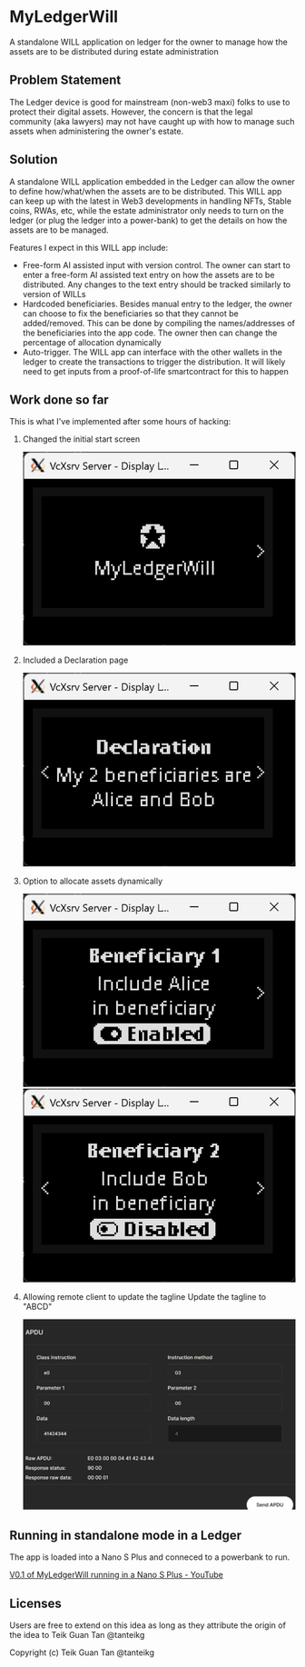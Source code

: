 # MyLedgerWill

A standalone WILL application on ledger for the owner to manage how the assets are to be distributed during estate administration

## Problem Statement

The Ledger device is good for mainstream (non-web3 maxi) folks to use to protect their digital assets. However, the concern is that the legal community (aka lawyers) may not have caught up with how to manage such assets when administering the owner's estate. 

## Solution

A standalone WILL application embedded in the Ledger can allow the owner to define how/what/when the assets are to be distributed. This WILL app can keep up with the latest in Web3 developments in handling NFTs, Stable coins, RWAs, etc, while the estate administrator only needs to turn on the ledger (or plug the ledger into a power-bank) to get the details on how the assets are to be managed.

Features I expect in this WILL app include:

* Free-form AI assisted input with version control. The owner can start to enter a free-form AI assisted text entry on how the assets are to be distributed. Any changes to the text entry should be tracked similarly to version of WILLs
* Hardcoded beneficiaries. Besides manual entry to the ledger, the owner can choose to fix the beneficiaries so that they cannot be added/removed. This can be done by compiling the names/addresses of the beneficiaries into the app code. The owner then can change the percentage of allocation dynamically
* Auto-trigger. The WILL app can interface with the other wallets in the ledger to create the transactions to trigger the distribution. It will likely need to get inputs from a proof-of-life smartcontract for this to happen
  
  

## Work done so far

This is what I've implemented after some hours of hacking:

1) Changed the initial start screen

   ![Start Screen](Start.png)

2) Included a Declaration page

   ![Self Declaration ](Declaration.png)

3) Option to allocate assets dynamically

   ![Alice](Bene1.png)
   ![Bob](Bene2.png)

4) Allowing remote client to update the tagline
   Update the tagline to "ABCD" 

   ![APDU](APDU.png)

## Running in standalone mode in a Ledger

The app is loaded into a Nano S Plus and conneced to a powerbank to run. 

[V0.1 of MyLedgerWill running in a Nano S Plus - YouTube](https://youtube.com/shorts/Pg4ugIQ0iBs)

## Licenses

Users are free to extend on this idea as long as they attribute the origin of the idea to Teik Guan Tan @tanteikg

Copyright (c) Teik Guan Tan @tanteikg
